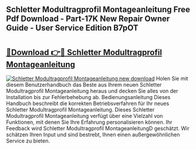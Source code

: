 ## Schletter Modultragprofil Montageanleitung Free Pdf Download - Part-17K New Repair Owner Guide - User Service Edition B7pOT

# <h2><a href="http://df8pb0o.blite.top/?on=Schletter+Modultragprofil+Montageanleitung">🔗Download 👉🔴 Schletter Modultragprofil Montageanleitung</a></h2>

[![Schletter Modultragprofil Montageanleitung new download](https://i.imgur.com/lujVjoI.png)](http://df8pb0o.blite.top/?on=Schletter+Modultragprofil+Montageanleitung)
Holen Sie mit diesem Benutzerhandbuch das Beste aus Ihrem neuen Schletter Modultragprofil Montageanleitung heraus und decken Sie alles von der Installation bis zur Fehlerbehebung ab. Bedienungsanleitung Dieses Handbuch beschreibt die korrekten Betriebsverfahren für Ihr neues Schletter Modultragprofil Montageanleitung. Dieses Schletter Modultragprofil Montageanleitung verfügt über eine Vielzahl von Funktionen, mit denen Sie Ihre Erfahrung personalisieren können. Ihr Feedback wird Schletter Modultragprofil MontageanleitungD geschätzt. Wir schätzen Ihren Input und sind bestrebt, Ihnen einen außergewöhnlichen Service zu bieten.
